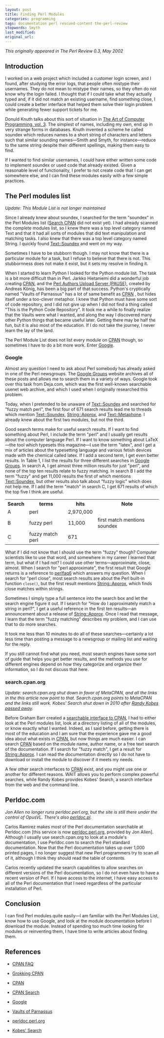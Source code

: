 ```yaml
---
layout: post
title: Finding Perl Modules
categories: programming
tags: documentation perl rescued-content the-perl-review
stopwords: Smyth
last_modified:
original_url:
---
```


*This originally appeared in The Perl Review 0.3, May 2002*

<!--more-->

## Introduction

I worked on a web project which included a customer login screen, and I found, after studying the error logs, that people often mistype their usernames. They do not mean to mistype their names, so they often do not know why the login failed. I thought that if I could take what they actually typed and, if it did not match an existing username, find something close, I could create a better interface that helped them solve their login problem while generating fewer support tickets for me.

Donuld Knuth talks about this sort of situation in [The Art of Computer Programming, vol. 3](https://amzn.to/38I2wSY). The simplest of names, including my own, end up in very strange forms in databases. Knuth invented a scheme he called soundex which reduces names to a short string of characters and letters such that similar sounding names—Smith and Smyth, for instance—reduce to the same string despite their different spellings, making them easy to find.

If I wanted to find similar usernames, I could have either written some code to implement soundex or used code that already existed. Given a reasonable level of functionality, I prefer to not create code that I can get somewhere else, and I can find these modules easily with a few simple practices.

## The Perl modules list

*Update: This Module List is not longer maintained*

Since I already knew about soundex, I searched for the term "soundex" in the Perl Modules list ([Search CPAN](http://search.cpan.org) did not exist yet). I had already scanned the complete modules list, so I knew there was a top level category named Text and that it had all sorts of modules that did text manipulation and matching tasks. I also knew that there was a top level category named String. I quickly found [Text::Soundex](https://metacpan.org/pod/Text::Soundex) and went on my way.

Sometimes I have to be stubborn though. I may not know that there is a particular module for a task, but I refuse to believe that there is not. This stubbornness does not make it exist, but it sets my resolve in finding it.

When I started to learn Python I looked for the Python module list. The task is a bit more difficult than in Perl. Jarkko Hietaniemi did a wonderful job creating [CPAN](http://search.cpan.org), and the [Perl Authors Upload Server (PAUSE)](http://pause.perl.org), created by Andreas König, has been a big part of that success. Python's cryptically named "Vaults of Parnassus" has a lot of same benefit as [CPAN](http://search.cpan.org) , but hides itself under a too-clever metaphor. I knew that Python must have some sort of code repository, and I did not give up when I did not find a thing called "This is the Python Code Repository". It took me a while to finally realize that the Vaults were what I wanted, and along the way I discovered many other Python things that became useful later. Getting there may be half the fun, but it is also most of the education. If I do not take the journey, I never learn the lay of the land.

The Perl Module List does not list every module on [CPAN](http://www.cpan.org) though, so sometimes I have to do a bit more work. Enter [Google](http://www.google.com).

### Google

Almost any question I need to ask about Perl somebody has already asked in one of the Perl newsgroups. The [Google Groups](http://groups.google.com) website archives all of these posts and allows me to search them in a variety of ways. Google took over this task from Deja.com, which was the first well-known searchable usenet web archive, and which I used when I originally researched this problem.

Today, when I pretended to be unaware of [Text::Soundex](https://metacpan.org/pod/Text::Soundex) and searched for "fuzzy match perl", the first four of 671 search results lead me to threads which mention [Text::Soundex](https://metacpan.org/pod/Text::Soundex), [String::Approx](https://metacpan.org/pod/String::Approx), and [Text::Metaphone](https://metacpan.org/pod/Text::Metaphone). I already knew about the first two modules, but not the third.

Good search terms make for useful search results. If I want to find something about Perl, I include the term "perl" and I usually get results about the computer language Perl. If I want to know something about LaTeX—the tool which typesets this magazine—I use the term "latex", and I get a mix of articles about the typesetting language and various fetish devices made with the chemical called latex. If I add a second term, I get even better results. In Table 1, I list the results for three different searches in [Google Groups](http://groups.google.com). In search A, I get almost three million results for just "perl", and none of the top ten results relate to fuzzy matching. In search B I add the term "fuzzy" and get 11,000 results the first of which mentions [Text::Soundex](https://metacpan.org/pod/Text::Soundex), but other results also talk about "fuzzy logic" which does not help me. If I add the term "match" in search C, I get 671 results of which the top five I think are useful.

<table>
<tr>
	<th>Search</th>
	<th>terms</th>
	<th>hits</th>
	<th>Note</th>
</tr>
<tr>
	<td>A</td>
	<td>perl</td>
	<td class="number">2,970,000</td>
	<td></td>
</tr>
<tr>
	<td>B</td>
	<td>fuzzy perl</td>
	<td class="number">11,000</td>
	<td>first match mentions soundex</td>
</tr>
<tr>
	<td>C</td>
	<td>fuzzy match perl</td>
	<td class="number">671</td>
	<td></td>
</tr>
</table>

What if I did not know that I should use the term "fuzzy" though? Computer scientists like to use that word, and somewhere in my career I learned that term, but what if I had not? I could use other terms—approximate, close, almost. When I search for "perl approximate", the first result that Google returns is a reference to [perlfaq6](https://perldoc.perl.org/perlfaq6.html) which answers my question. When I search for "perl close", most search results are about the Perl built-in function `close()`, but the first result mentions [String::Approx](https://metacpan.org/pod/String::Approx), which finds close matches within strings.

Sometimes I simply type a full sentence into the search box and let the search engine figure it out. If I search for "How do I approximately match a string in perl?", I get a useful reference in the first ten results—an announcement about a release of [String::Approx](https://metacpan.org/pod/String::Approx). Once I read that message, I learn that the term "fuzzy matching" describes my problem, and I can use that to do more searches.

It took me less than 10 minutes to do all of these searches—certainly a lot less time than posting a message to a newsgroup or mailing list and waiting for the reply.

If you still cannot find what you need, most search engines have some sort of guide that helps you get better results, and the methods you use for different engines depend on how they categorize and organize their information, so I do not discuss that here.

### search.cpan.org

*Update: search.cpan.org shut down in favor of MetaCPAN, and all the links in the this article now point to that. Search.cpan.org points to MetaCPAN and the links still work. Kobes' Search shut down in 2010 after [Randy Kobes passed away](https://perlbuzz.com/2010/11/09/passing_of_randy_kobes/).*

Before Graham Barr created a [searchable interface to CPAN](http://search.cpan.org), I had to either look at the Perl modules list, look at a directory listing of all of the modules, or know exactly what I wanted. Indeed, as I said before, getting there is most of the education and I am sure that the experience gave me a good idea about what exists in [CPAN](http://www.cpan.org), but now things are much easier. I can search [CPAN](http://www.cpan.org) based on the module name, author name, or a free text search of the documentation. If I search for "fuzzy match", I get a result for [String::Approx](https://metacpan.org/pod/String::Approx). I can read the documentation directly so I do not have to download or install the module to discover if it meets my needs.

A few other search interfaces to [CPAN](http://www.cpan.org) exist, and you might use one or another for different reasons. WAIT allows you to perform complex powerful searches, while Randy Kobes provides Kobes' Search, a search interface from the web and the command line.

## Perldoc.com

*Jon Allen no longer runs perldoc.perl.org, but the site is still there under the control of OpusVL. There's also [perldoc.pl](https://perldoc.pl).*

Carlos Ramirez makes most of the Perl documentation searchable at Perldoc.com [this service is now [perldoc.perl.org](http://perldoc.perl.org), provided by Jon Allen]. Although I usually use search.cpan.org to look at a module's documentation, I use Perldoc.com to search the Perl standard documentation. Now that the Perl documentation takes up over 1,000 printed pages, I no longer suggest that new Perl programmers try to scan all of it, although I think they should read the table of contents.

Carlos recently updated the search capabilities to allow searches on different versions of the Perl documentation, so I do not even have to have a recent version of Perl. If I have access to the internet, I have easy access to all of the Perl documentation that I need regardless of the particular installation of Perl.

## Conclusion

I can find Perl modules quite easily—I am familiar with the Perl Modules List, know how to use Google, and look at the module documentation before I download the module. Instead of spending too much time looking for modules or reinventing them, I have time to write articles about finding them.

## References

* [CPAN FAQ](http://www.cpan.org/misc/cpan-faq.html)

* [Grokking CPAN](http://www.cpan.org/authors/id/H/HF/HFB/grok-cpan.pdf)

* [CPAN](http://www.cpan.org)

* [CPAN Search](http://search.cpan.org)

* [Google](http://www.google.com)

* [Vaults of Parnassus](http://py.vaults.ca/parnassus/)

* [perldoc.perl.org](http://perldoc.perl.org)

* [Kobes\' Search](http://kobesearch.cpan.org)

